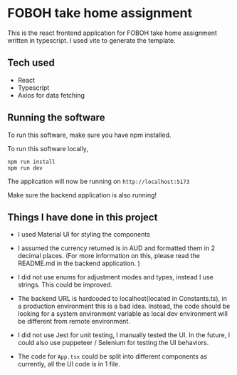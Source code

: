 # FOBOH take home assignment

This is the react frontend application for FOBOH take home assignment written in typescript. I used vite to generate the template. 

## Tech used
- React
- Typescript
- Axios for data fetching 

## Running the software

To run this software, make sure you have npm installed. 

To run this software locally, 

```
npm run install
npm run dev
```

The application will now be running on `http://localhost:5173`

Make sure the backend application is also running!

## Things I have done in this project

- I used Material UI for styling the components

- I assumed the currency returned is in AUD and formatted them in 2 decimal places. (For more information on this, please read the README.md in the backend application. )

- I did not use enums for adjustment modes and types, instead I use strings. This could be improved. 

- The backend URL is hardcoded to localhost(located in Constants.ts), in a production environment this is a bad idea. Instead, the code should be looking for a system environment variable as local dev environment will be different from remote environment. 

- I did not use Jest for unit testing, I manually tested the UI. In the future, I could also use puppeteer / Selenium for testing the UI behaviors. 

- The code for `App.tsx` could be split into different components as currently, all the UI code is in 1 file. 